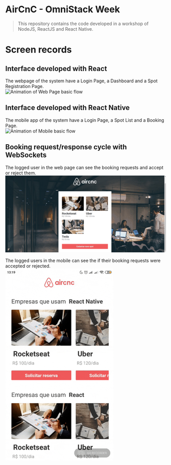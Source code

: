 # AirCnC - OmniStack Week
> This repository contains the code developed in a workshop of NodeJS, ReactJS and React Native.


# Screen records
## Interface developed with React
The webpage of the system have a Login Page, a Dashboard and a Spot Registration Page. <br />
![Animation of Web Page basic flow](https://github.com/MarcoAraujoNeves/omnistack-week/blob/master/AirBnB-Clone/screen/1.gif)

## Interface developed with React Native
The mobile app of the system have a Login Page, a Spot List and a Booking Page. <br />
<img src="https://github.com/MarcoAraujoNeves/omnistack-week/blob/master/AirBnB-Clone/screen/2.gif" alt="Animation of Mobile basic flow" height="600"/>

## Booking request/response cycle with WebSockets
The logged user in the web page can see the booking requests and accept or reject them. <br />
![Animation of Web Page basic flow](https://github.com/MarcoAraujoNeves/omnistack-week/blob/master/AirBnB-Clone/screen/3.gif)

The logged users in the mobile can see the if their booking requests were accepted or rejected. <br />
<img src="https://github.com/MarcoAraujoNeves/omnistack-week/blob/master/AirBnB-Clone/screen/4.gif" alt="Animation of Web Page basic flow" height="600"/>